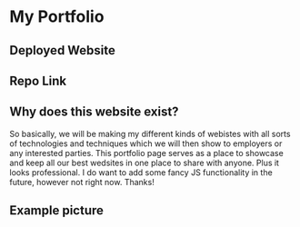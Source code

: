 # My Portfolio

## Deployed Website



## Repo Link



## Why does this website exist?

So basically, we will be making my different kinds of webistes with all sorts of technologies and techniques which we will then show to employers or any interested parties. This portfolio page serves as a place to showcase and keep all our best wedsites in one place to share with anyone. Plus it looks professional. I do want to add some fancy JS functionality in the future, however not right now. Thanks!

## Example picture

<!-- ![Sample of page](/assets/images/food.gif) -->
